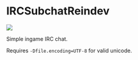 # IRCSubchatReindev
[![](https://jitci.com/gh/lightmanLP/IRCSubchatReindev/svg)](https://jitci.com/gh/lightmanLP/IRCSubchatReindev)

Simple ingame IRC chat.

Requires `-Dfile.encoding=UTF-8` for valid unicode.
